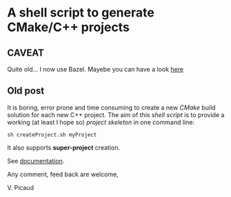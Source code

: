 # A shell script to generate CMake/C++ projects

## CAVEAT
Quite old... I now use Bazel. Mayebe you can have a look [here](https://github.com/vincent-picaud/Bazel_and_CompileCommands)

## Old post
It is boring, error prone and time consuming to create a new *CMake*
build solution for each new C++ project.  The aim of this *shell
script* is to provide a working (at least I hope so) *project
skeleton* in one command line:

```
sh createProject.sh myProject
```

It also supports **super-project** creation.

See [documentation](http://htmlpreview.github.io/?https://github.com/vincent-picaud/CMakeScript/blob/master/cmakeScript.html).

Any comment, feed back are welcome,

V. Picaud